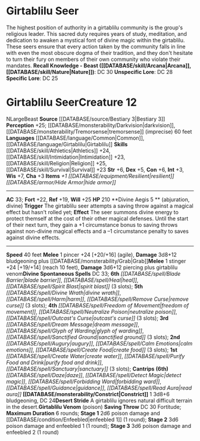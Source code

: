 ﻿---
ac: '33'
alignment: N
all_resistance: null
burrow_speed: null
charisma: '+3'
climb_speed: null
constitution: '+6'
creature_ability:
- Constrict
- Desert Stride
- Divine Aegis
- Girtablilu Venom
creature_family: '[[DATABASE/monsterfamily/Girtablilu|Girtablilu]]'
dexterity: '+5'
element: null
fly_speed: null
fortitude: '+22'
hardness: null
hp: '210'
id: '1171'
immunity: null
intelligence: '+3'
land_speed: '40'
language:
- '[[DATABASE/language/Common|Common]]'
- '[[DATABASE/language/Girtablilu|Girtablilu]]'
level: '12'
max_speed: '40'
name: Girtablilu Seer
perception: '+25'
rarity: Common
reflex: '+19'
resistance: null
rus_type_level: null
school: null
sense:
- '[[DATABASE/monsterability/Darkvision|darkvision]]'
- '[[DATABASE/monsterability/Tremorsense|tremorsense]] (imprecise) 60 feet'
size: Large
skill:
- '[[DATABASE/skill/Athletics|Athletics]] +24'
- '[[DATABASE/skill/Intimidation|Intimidation]] +23'
- '[[DATABASE/skill/Religion|Religion]] +25'
- '[[DATABASE/skill/Survival|Survival]] +23'
source: '[[DATABASE/source/Bestiary 3|Bestiary 3]]'
speed:
- 40 feet
spell:
- '[[DATABASE/spell/Augury|Augury]]'
- '[[DATABASE/spell/Blade Barrier|BladeBarrier]]'
- '[[DATABASE/spell/Calm Emotions|Calm Emotions]]'
- '[[DATABASE/spell/Create Food|Create Food]]'
- '[[DATABASE/spell/Create Water|CreateWater]]'
- '[[DATABASE/spell/Daze|Daze]]'
- '[[DATABASE/spell/Detect Magic|Detect Magic]]'
- '[[DATABASE/spell/Divine Wrath|Divine Wrath]]'
- '[[DATABASE/spell/Dream Message|Dream Message]]'
- '[[DATABASE/spell/Forbidding Ward|Forbidding Ward]]'
- '[[DATABASE/spell/Freedom of Movement|Freedom of Movement]]'
- '[[DATABASE/spell/Glyph of Warding|Glyph of Warding]]'
- '[[DATABASE/spell/Guidance|Guidance]]'
- '[[DATABASE/spell/Harm|Harm]]'
- '[[DATABASE/spell/Heal|Heal]]'
- '[[DATABASE/spell/Neutralize Poison|NeutralizePoison]]'
- '[[DATABASE/spell/Outcast''s Curse|Outcast''s Curse]]'
- '[[DATABASE/spell/Purify Food and Drink|Purify Food and Drink]]'
- '[[DATABASE/spell/Read Aura|Read Aura]]'
- '[[DATABASE/spell/Remove Curse|Remove Curse]]'
- '[[DATABASE/spell/Sanctified Ground|Sanctified Ground]]'
- '[[DATABASE/spell/Sanctuary|Sanctuary]]'
- '[[DATABASE/spell/Spirit Blast|Spirit Blast]]'
strength: '+6'
strength_req: '6'
strongest_save:
- Will
swim_speed: null
trait:
- '[[DATABASE/trait/Beast|Beast]]'
type: Creature
vision: Darkvision
weakest_save:
- Reflex
weakness: null
will: '+25'
wisdom: '+7'

---
# Girtablilu Seer

The highest position of authority in a girtablilu community is the group's religious leader. This sacred duty requires years of study, meditation, and dedication to awaken a mystical font of divine magic within the girtablilu. These seers ensure that every action taken by the community falls in line with even the most obscure dogma of their tradition, and they don't hesitate to turn their fury on members of their own community who violate their mandates.
**Recall Knowledge - Beast ([[DATABASE/skill/Arcana|Arcana]], [[DATABASE/skill/Nature|Nature]])**: DC 30
**Unspecific Lore**: DC 28
**Specific Lore**: DC 25

# Girtablilu Seer<span class="item-type">Creature 12</span>

<span class="trait-alignment item-trait">N</span><span class="trait-size item-trait">Large</span><span class="item-trait">Beast</span>
**Source** [[DATABASE/source/Bestiary 3|Bestiary 3]]
**Perception** +25; [[DATABASE/monsterability/Darkvision|darkvision]], [[DATABASE/monsterability/Tremorsense|tremorsense]] (imprecise) 60 feet
**Languages** [[DATABASE/language/Common|Common]], [[DATABASE/language/Girtablilu|Girtablilu]]
**Skills** [[DATABASE/skill/Athletics|Athletics]] +24, [[DATABASE/skill/Intimidation|Intimidation]] +23, [[DATABASE/skill/Religion|Religion]] +25, [[DATABASE/skill/Survival|Survival]] +23
**Str** +6, **Dex** +5, **Con** +6, **Int** +3, **Wis** +7, **Cha** +3
**Items** _+1 [[DATABASE/equipment/Resilient|resilient]] [[DATABASE/armor/Hide Armor|hide armor]]_

---
**AC** 33; **Fort** +22, **Ref** +19, **Will** +25
**HP** 210
<span class="in-box-ability">**Divine Aegis <span class="action-icon">5</span> ** (abjuration, divine) **Trigger** The girtablilu seer attempts a saving throw against a magical effect but hasn't rolled yet; **Effect** The seer summons divine energy to protect themself at the cost of their other magical defenses. Until the start of their next turn, they gain a +1 circumstance bonus to saving throws against non-divine magical effects and a –1 circumstance penalty to saves against divine effects.</span>

---
**Speed** 40 feet
<span class="in-box-ability">**Melee** <span class="action-icon">1</span> pincer +24 [+20/+16] (agile), **Damage** 3d8+12 bludgeoning plus [[DATABASE/monsterability/Grab|Grab]]</span><span class="in-box-ability">**Melee** <span class="action-icon">1</span> stinger +24 [+19/+14] (reach 10 feet), **Damage** 3d6+12 piercing plus girtablilu venom</span>**Divine Spontaneous Spells** DC 33; **6th** _[[DATABASE/spell/Blade Barrier|blade barrier]]_, _[[DATABASE/spell/Heal|heal]]_, _[[DATABASE/spell/Spirit Blast|spirit blast]]_ (3 slots); **5th** _[[DATABASE/spell/Divine Wrath|divine wrath]]_, _[[DATABASE/spell/Harm|harm]]_, _[[DATABASE/spell/Remove Curse|remove curse]]_ (3 slots); **4th** _[[DATABASE/spell/Freedom of Movement|freedom of movement]]_, _[[DATABASE/spell/Neutralize Poison|neutralize poison]]_, _[[DATABASE/spell/Outcast's Curse|outcast's curse]]_ (3 slots); **3rd** _[[DATABASE/spell/Dream Message|dream message]]_, _[[DATABASE/spell/Glyph of Warding|glyph of warding]]_, _[[DATABASE/spell/Sanctified Ground|sanctified ground]]_ (3 slots); **2nd** _[[DATABASE/spell/Augury|augury]]_, _[[DATABASE/spell/Calm Emotions|calm emotions]]_, _[[DATABASE/spell/Create Food|create food]]_ (3 slots); **1st** _[[DATABASE/spell/Create Water|create water]]_, _[[DATABASE/spell/Purify Food and Drink|purify food and drink]]_, _[[DATABASE/spell/Sanctuary|sanctuary]]_ (3 slots); **Cantrips** **(6th)** _[[DATABASE/spell/Daze|daze]]_, _[[DATABASE/spell/Detect Magic|detect magic]]_, _[[DATABASE/spell/Forbidding Ward|forbidding ward]]_, _[[DATABASE/spell/Guidance|guidance]]_, _[[DATABASE/spell/Read Aura|read aura]]_
<span class="in-box-ability">**[[DATABASE/monsterability/Constrict|Constrict]]** <span class="action-icon">1</span> 3d8+6 bludgeoning, DC 24</span><span class="in-box-ability">**Desert Stride** A girtablilu ignores natural difficult terrain in the desert.</span><span class="in-box-ability">**Girtablilu Venom** (poison) **Saving Throw** DC 30 Fortitude; **Maximum Duration** 6 rounds; **Stage 1** 2d6 poison damage and [[DATABASE/condition/Enfeebled|enfeebled 1]] (1 round); **Stage 2** 3d6 poison damage and enfeebled 1 (1 round); **Stage 3** 3d6 poison damage and enfeebled 2 (1 round)</span>